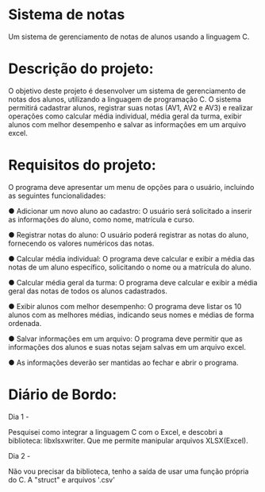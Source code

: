 # Sistema de notas
Um sistema de gerenciamento de notas de alunos usando a linguagem C.

# Descrição do projeto:
O objetivo deste projeto é desenvolver um sistema de gerenciamento de notas dos alunos,
utilizando a linguagem de programação C. 
O sistema permitirá cadastrar alunos, registrar
suas notas (AV1, AV2 e AV3) e realizar operações como calcular média individual, média
geral da turma, exibir alunos com melhor desempenho e salvar as informações em um
arquivo excel.

# Requisitos do projeto:
O programa deve apresentar um menu de opções para o usuário, incluindo as seguintes
funcionalidades:

● Adicionar um novo aluno ao cadastro: O usuário será solicitado a inserir as
informações do aluno, como nome, matrícula e curso.

● Registrar notas do aluno: O usuário poderá registrar as notas do aluno, fornecendo
os valores numéricos das notas.

● Calcular média individual: O programa deve calcular e exibir a média das notas de
um aluno específico, solicitando o nome ou a matrícula do aluno.

● Calcular média geral da turma: O programa deve calcular e exibir a média geral das
notas de todos os alunos cadastrados.

● Exibir alunos com melhor desempenho: O programa deve listar os 10 alunos com as
melhores médias, indicando seus nomes e médias de forma ordenada.

● Salvar informações em um arquivo: O programa deve permitir que as informações
dos alunos e suas notas sejam salvas em um arquivo excel.

● As informações deverão ser mantidas ao fechar e abrir o programa.

# Diário de Bordo:

Dia 1 -

Pesquisei como integrar a linguagem C com o Excel, e descobri a biblioteca: 
libxlsxwriter. Que me permite manipular arquivos XLSX(Excel).

Dia 2 -

Não vou precisar da biblioteca, tenho a saída de usar uma função própria do C.
A "struct" e arquivos '.csv'
